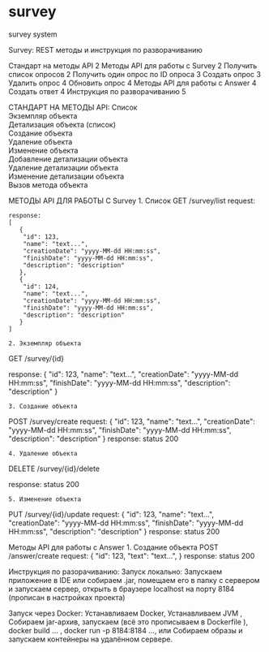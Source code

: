 # survey
survey system

Survey: REST методы и инструкция по разворачиванию

Стандарт на методы API	2
Методы API для работы с Survey	2
Получить список опросов                                                                                                                 2
Получить один опрос по ID опроса	3
Создать опрос	3
Удалить опрос	4
Обновить опрос	4
Методы API для работы с Answer	4
Создать ответ	4
Инструкция по разворачиванию    5


СТАНДАРТ НА МЕТОДЫ API:
Список	
Экземпляр объекта	
Детализация объекта (список)	
Создание объекта	
Удаление объекта	
Изменение объекта	
Добавление детализации объекта	
Удаление детализации объекта	
Изменение детализации объекта	
Вызов метода объекта	


МЕТОДЫ API ДЛЯ РАБОТЫ С Survey
    1. Список
GET /survey/list
    request:
      
    response:
    [
       { 
        "id": 123,
        "name": "text...",
        "creationDate": "yyyy-MM-dd HH:mm:ss",
        "finishDate": "yyyy-MM-dd HH:mm:ss",
        "description": "description"
       },
       { 
        "id": 124,
        "name": "text...",
        "creationDate": "yyyy-MM-dd HH:mm:ss",
        "finishDate": "yyyy-MM-dd HH:mm:ss",
        "description": "description"
       }
    ]

    2. Экземпляр объекта
GET /survey/{id}

response:
       { 
        "id": 123,
        "name": "text...",
        "creationDate": "yyyy-MM-dd HH:mm:ss",
        "finishDate": "yyyy-MM-dd HH:mm:ss",
        "description": "description"
       }


    3. Создание объекта
POST /survey/create
request:
       { 
        "id": 123,
        "name": "text...",
        "creationDate": "yyyy-MM-dd HH:mm:ss",
        "finishDate": "yyyy-MM-dd HH:mm:ss",
        "description": "description"
       }
response: status 200

    4. Удаление объекта
DELETE /survey/{id}/delete

response: status 200

    5. Изменение объекта
PUT /survey/{id}/update
request:
       { 
        "id": 123,
        "name": "text...",
        "creationDate": "yyyy-MM-dd HH:mm:ss",
        "finishDate": "yyyy-MM-dd HH:mm:ss",
        "description": "description"
       }
response: status 200

Методы API для работы с Answer
    1. Создание объекта
       POST /answer/create
       request:
       { 
       "id": 123,
       "text": "text...",
       }
       response: status 200

 Инструкция по разорачиванию:
 Запуск локально: Запускаем приложение в IDE или собираем .jar, помещаем его в папку с сервером и запускаем сервер, открыть в браузере localhost на порту 8184 (прописан в настройках проекта)

Запуск через Docker: Устанавливаем Docker, Устанавливаем JVM , Собираем jar-архив, запускаем (всё это прописываем в Dockerfile ), docker build ... , docker run -p 8184:8184 …, или Собираем образы и запускаем контейнеры на удалённом сервере.


